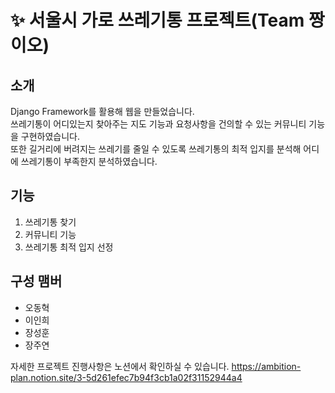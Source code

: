 # ✨ 서울시 가로 쓰레기통 프로젝트(Team 짱이오)

## 소개
Django Framework를 활용해 웹을 만들었습니다.<br/>
쓰레기통이 어디있는지 찾아주는 지도 기능과 요청사항을 건의할 수 있는 커뮤니티 기능을 구현하였습니다.<br/>
또한 길거리에 버려지는 쓰레기를 줄일 수 있도록 쓰레기통의 최적 입지를 분석해 어디에 쓰레기통이 부족한지 분석하였습니다.<br/>

## 기능

1. 쓰레기통 찾기
2. 커뮤니티 기능
3. 쓰레기통 최적 입지 선정
 
## 구성 맴버

- 오동혁
- 이인희
- 장성훈
- 장주연

자세한 프로젝트 진행사항은 노션에서 확인하실 수 있습니다.
https://ambition-plan.notion.site/3-5d261efec7b94f3cb1a02f31152944a4
